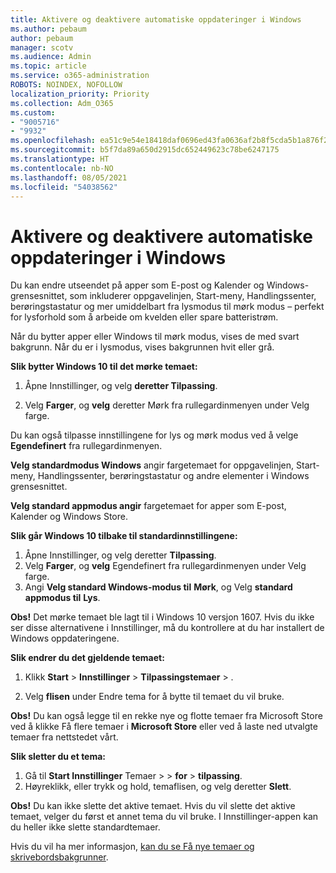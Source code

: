 ```yaml
---
title: Aktivere og deaktivere automatiske oppdateringer i Windows
ms.author: pebaum
author: pebaum
manager: scotv
ms.audience: Admin
ms.topic: article
ms.service: o365-administration
ROBOTS: NOINDEX, NOFOLLOW
localization_priority: Priority
ms.collection: Adm_O365
ms.custom:
- "9005716"
- "9932"
ms.openlocfilehash: ea51c9e54e18418daf0696ed43fa0636af2b8f5cda5b1a876f2b6cc13eaad6fb
ms.sourcegitcommit: b5f7da89a650d2915dc652449623c78be6247175
ms.translationtype: HT
ms.contentlocale: nb-NO
ms.lasthandoff: 08/05/2021
ms.locfileid: "54038562"
---
```

# <a name="turn-on-and-off-automatic-updates-in-windows"></a>Aktivere og deaktivere automatiske oppdateringer i Windows

Du kan endre utseendet på apper som E-post og Kalender og Windows-grensesnittet, som inkluderer oppgavelinjen, Start-meny, Handlingssenter, berøringstastatur og mer umiddelbart fra lysmodus til mørk modus – perfekt for lysforhold som å arbeide om kvelden eller spare batteristrøm.  

Når du bytter apper eller Windows til mørk modus, vises de med svart bakgrunn. Når du er i lysmodus, vises bakgrunnen hvit eller grå.
 
**Slik bytter Windows 10 til det mørke temaet:**

1. Åpne Innstillinger, og velg **deretter Tilpassing**.
  
1. Velg **Farger**, og **velg** deretter  Mørk fra rullegardinmenyen under Velg farge.

Du kan også tilpasse innstillingene for lys og mørk modus ved å velge **Egendefinert** fra rullegardinmenyen.

**Velg standardmodus Windows** angir fargetemaet for oppgavelinjen, Start-meny, Handlingssenter, berøringstastatur og andre elementer i Windows grensesnittet.  

**Velg standard appmodus angir** fargetemaet for apper som E-post, Kalender og Windows Store.
 
**Slik går Windows 10 tilbake til standardinnstillingene:**

1. Åpne Innstillinger, og velg deretter **Tilpassing**.  
1. Velg **Farger**, og **velg**  Egendefinert fra rullegardinmenyen under Velg farge.  
1. Angi **Velg standard Windows-modus til** **Mørk**, og Velg **standard appmodus til** **Lys**.

**Obs!** Det mørke temaet ble lagt til i Windows 10 versjon 1607. Hvis du ikke ser disse alternativene i Innstillinger, må du kontrollere at du har installert de Windows oppdateringene.

**Slik endrer du det gjeldende temaet:**

1. Klikk **Start**  >  **Innstillinger**  >  **Tilpassingstemaer**  >  .  

1. Velg **flisen** under Endre tema for å bytte til temaet du vil bruke. 

**Obs!** Du kan også legge til en rekke nye og flotte temaer fra Microsoft Store ved å klikke Få flere temaer i **Microsoft Store** eller ved å laste ned utvalgte temaer fra nettstedet vårt.

**Slik sletter du et tema:**

1. Gå til **Start Innstillinger** Temaer  >    >  **for**  >  **tilpassing**. 
1. Høyreklikk, eller trykk og hold, temaflisen, og velg deretter **Slett**. 

**Obs!** Du kan ikke slette det aktive temaet. Hvis du vil slette det aktive temaet, velger du først et annet tema du vil bruke. I Innstillinger-appen kan du heller ikke slette standardtemaer.

Hvis du vil ha mer informasjon, [kan du se Få nye temaer og skrivebordsbakgrunner](https://support.microsoft.com/windows/get-new-themes-and-desktop-backgrounds-09e3e0a6-02e3-5ecd-22a1-5d048e3cb0d3).


